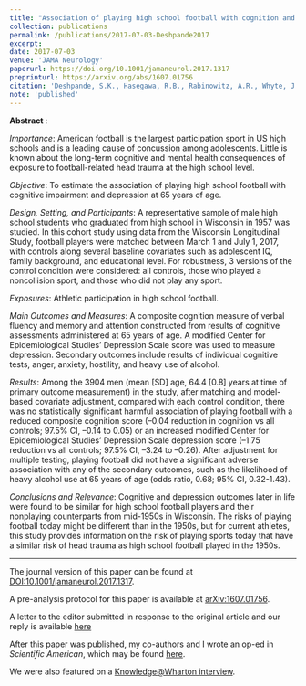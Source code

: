 ```yaml
---
title: "Association of playing high school football with cognition and mental health later in life"
collection: publications
permalink: /publications/2017-07-03-Deshpande2017
excerpt: 
date: 2017-07-03
venue: 'JAMA Neurology'
paperurl: https://doi.org/10.1001/jamaneurol.2017.1317 
preprinturl: https://arxiv.org/abs/1607.01756
citation: 'Deshpande, S.K., Hasegawa, R.B., Rabinowitz, A.R., Whyte, J., Roan, C.L., Tabatabaei, A., Baiocchi, M., Karlawish, J.H., Master, C.L., and Small, D.S. (2017). &quot; Association of playing high school football with cognition and mental health later in life &quot; <i> JAMA Neurology </i>. 74(8): 909--918.'
note: 'published'
---
```

<b> Abstract </b> :

<i>Importance</i>: American football is the largest participation sport in US high schools and is a leading cause of concussion among adolescents. Little is known about the long-term cognitive and mental health consequences of exposure to football-related head trauma at the high school level.

<i>Objective</i>: To estimate the association of playing high school football with cognitive impairment and depression at 65 years of age.

<i>Design, Setting, and Participants</i>: A representative sample of male high school students who graduated from high school in Wisconsin in 1957 was studied. In this cohort study using data from the Wisconsin Longitudinal Study, football players were matched between March 1 and July 1, 2017, with controls along several baseline covariates such as adolescent IQ, family background, and educational level. For robustness, 3 versions of the control condition were considered: all controls, those who played a noncollision sport, and those who did not play any sport.

<i>Exposures</i>: Athletic participation in high school football.

<i>Main Outcomes and Measures</i>: A composite cognition measure of verbal fluency and memory and attention constructed from results of cognitive assessments administered at 65 years of age. A modified Center for Epidemiological Studies’ Depression Scale score was used to measure depression. Secondary outcomes include results of individual cognitive tests, anger, anxiety, hostility, and heavy use of alcohol.

<i>Results</i>: Among the 3904 men (mean [SD] age, 64.4 [0.8] years at time of primary outcome measurement) in the study, after matching and model-based covariate adjustment, compared with each control condition, there was no statistically significant harmful association of playing football with a reduced composite cognition score (–0.04 reduction in cognition vs all controls; 97.5% CI, –0.14 to 0.05) or an increased modified Center for Epidemiological Studies’ Depression Scale depression score (–1.75 reduction vs all controls; 97.5% CI, –3.24 to –0.26). After adjustment for multiple testing, playing football did not have a significant adverse association with any of the secondary outcomes, such as the likelihood of heavy alcohol use at 65 years of age (odds ratio, 0.68; 95% CI, 0.32-1.43).

<i>Conclusions and Relevance</i>: Cognitive and depression outcomes later in life were found to be similar for high school football players and their nonplaying counterparts from mid-1950s in Wisconsin. The risks of playing football today might be different than in the 1950s, but for current athletes, this study provides information on the risk of playing sports today that have a similar risk of head trauma as high school football played in the 1950s.

---

The journal version of this paper can be found at [DOI:10.1001/jamaneurol.2017.1317](https://doi.org/10.1001/jamaneurol.2017.1317).

A pre-analysis protocol for this paper is available at [arXiv:1607.01756](https://arxiv.org/abs/1607.01756).

A letter to the editor submitted in response to the original article and our reply is available [here](https://skdeshpande91.github.io/files/jama_neur_hoffman_reply.pdf) 

After this paper was published, my co-authors and I wrote an op-ed in <i>Scientific American</i>, which may be found [here](https://blogs.scientificamerican.com/observations/head-trauma-in-high-school-football-may-be-more-complicated-than-we-thought/).

We were also featured on a [Knowledge@Wharton interview](https://knowledge.wharton.upenn.edu/article/high-school-sports-cte/).
